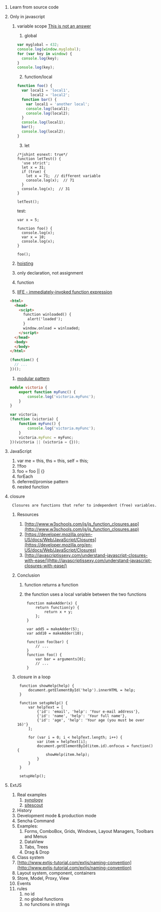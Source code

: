 1. Learn from source code
1. Only in javascript
    1. variable scope [This is not an answer](http://stackoverflow.com/questions/500431/what-is-the-scope-of-variables-in-javascript)
        1. global
        
          ```javascript
          var myglobal = 432;
          console.log(window.myglobal);
          for (var key in window) {
            console.log(key);
          }
          console.log(key);
          ```

        2. function/local
        
          ```javascript
          function foo() {
            var local1 = 'local1',
                local2 = 'local2';
            function bar() {
              var local1 = 'another local';
              console.log(local1);
              console.log(local2);
            }
            console.log(local1);
            bar();
            console.log(local2);
          }
          ```
        
        3. let
        
          ```
          /*jshint esnext: true*/
          function letTest() {
            'use strict';
            let x = 31;
            if (true) {
              let x = 71;  // different variable
              console.log(x);  // 71
            }
            console.log(x);  // 31
          }

          letTest();
          ```
          
        test:
        
        ```
        var x = 5;

        function foo() {
          console.log(x);
          var x = 10;
          console.log(x); 
        }
        
        foo();
        ```

    1. [hoisting](https://developer.mozilla.org/en-US/docs/Web/JavaScript/Reference/Statements/var)
      1. only declaration, not assignment
      1. function
    1. [IIFE - immediately-invoked function expression](http://benalman.com/news/2010/11/immediately-invoked-function-expression/#iife)
    
      ```html
      <html>
        <head>
          <scipt>
            function winloaded() {
              alert('loaded');
            }
            window.onload = winloaded;
          </script>
        </head>
        <body>
        </body>
      </html>
      ```
    
      ```javascript
      (function() {
        // ...
      })();
      ```

    1. [modular pattern](http://www.adequatelygood.com/JavaScript-Module-Pattern-In-Depth.html)
    
    ```typescript
    module victoria {
        export function myFunc() {
            console.log('victoria.myFunc');
        }
    }
    ```
    
    ```javascript
    var victoria;
    (function (victoria) {
        function myFunc() {
            console.log('victoria.myFunc');
        }
        victoria.myFunc = myFunc;
    })(victoria || (victoria = {}));
    ```
    
1. JavaScript
    1. var me = this, ths = this, self = this;
    1. !!foo
    1. foo = foo || {}
    1. forEach
    1. deferred/promise pattern
    1. nested function

1. closure
            
        Closures are functions that refer to independent (free) variables.

    1. Resources 
        1. [http://www.w3schools.com/js/js_function_closures.asp](http://www.w3schools.com/js/js_function_closures.asp)
        1. [https://developer.mozilla.org/en-US/docs/Web/JavaScript/Closures](https://developer.mozilla.org/en-US/docs/Web/JavaScript/Closures)
        1. [http://javascriptissexy.com/understand-javascript-closures-with-ease/](http://javascriptissexy.com/understand-javascript-closures-with-ease/)
    1. Conclusion
        1. function returns a function
        1. the function uses a local variable between the two functions
        
                function makeAdder(x) {
                    return function(y) {
                        return x + y;
                    };
                }

                var add5 = makeAdder(5);
                var add10 = makeAdder(10);

                function foo(bar) {
                    // ...
                }
                function foo() {
                    var bar = arguments[0];
                    // ...
                }

    1. closure in a loop

            function showHelp(help) {
                document.getElementById('help').innerHTML = help;
            }

            function setupHelp() {
                var helpText = [
                    {'id': 'email', 'help': 'Your e-mail address'},
                    {'id': 'name', 'help': 'Your full name'},
                    {'id': 'age', 'help': 'Your age (you must be over 16)'}
                ];

                for (var i = 0; i < helpText.length; i++) {
                    var item = helpText[i];
                    document.getElementById(item.id).onfocus = function() {
                        showHelp(item.help);
                    }
                }
            }

            setupHelp();

1. ExtJS
    1. Real examples
        1. [synology](https://www.synology.com/en-us/dsm/5.2/live_demo)
        1. [sitescout](https://rtb.sitescout.com/)
    1. History
    1. Development mode & production mode
    1. Sencha Command
	1. Examples:
		1. Forms, ComboBox, Grids, Windows, Layout Managers, Toolbars and Menus
		1. DataView
		1. Tabs, Trees
		1. Drag & Drop
	1. Class system
    1. [http://www.extjs-tutorial.com/extjs/naming-convention](http://www.extjs-tutorial.com/extjs/naming-convention)
    1. Layout system, component, containers
    1. Store, Model, Proxy, View
    1. Events
    1. rules
        1. no id
        1. no global functions
        1. no functions in strings
